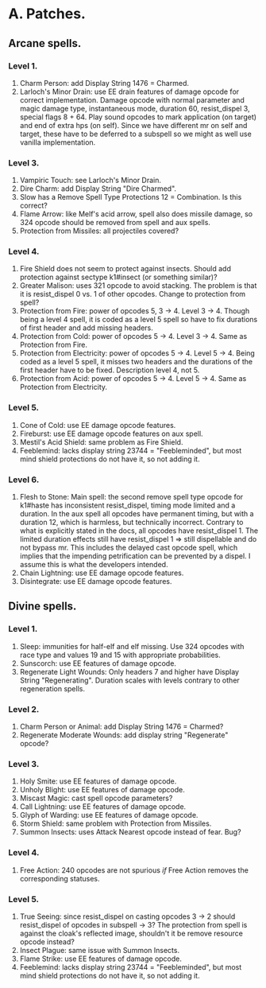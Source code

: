 # A. Patches.

## Arcane spells.

### Level 1.

1. Charm Person: add Display String 1476 = Charmed.
2. Larloch's Minor Drain: use EE drain features of damage opcode for correct implementation. Damage opcode with normal parameter and magic damage type, instantaneous mode, duration 60, resist_dispel 3, special flags 8 + 64. Play sound opcodes to mark application (on target) and end of extra hps (on self). Since we have different mr on self and target, these have to be deferred to a subspell so we might as well use vanilla implementation.

### Level 3.

1. Vampiric Touch: see Larloch's Minor Drain.
2. Dire Charm: add Display String "Dire Charmed".
3. Slow has a Remove Spell Type Protections 12 = Combination. Is this correct?
4. Flame Arrow: like Melf's acid arrow, spell also does missile damage, so 324 opcode should be removed from spell and aux spells.
5. Protection from Missiles: all projectiles covered?

### Level 4.

1. Fire Shield does not seem to protect against insects. Should add protection against sectype k1#insect (or something similar)?
2. Greater Malison: uses 321 opcode to avoid stacking. The problem is that it is resist_dispel 0 vs. 1 of other opcodes. Change to protection from spell?
3. Protection from Fire: power of opcodes 5, 3 -> 4. Level 3 -> 4. Though being a level 4 spell, it is coded as a level 5 spell so have to fix durations of first header and add missing headers.
4. Protection from Cold: power of opcodes 5 -> 4. Level 3 -> 4. Same as Protection from Fire.
5. Protection from Electricity: power of opcodes 5 -> 4. Level 5 -> 4. Being coded as a level 5 spell, it misses two headers and the durations of the first header have to be fixed. Description level 4, not 5.
6. Protection from Acid: power of opcodes 5 -> 4. Level 5 -> 4. Same as Protection from Electricity.

### Level 5.

1. Cone of Cold: use EE damage opcode features.
2. Fireburst: use EE damage opcode features on aux spell.
3. Mestil's Acid Shield: same problem as Fire Shield.
4. Feeblemind: lacks display string 23744 = "Feebleminded", but most mind shield protections do not have it, so not adding it.

### Level 6.

1. Flesh to Stone: Main spell: the second remove spell type opcode for k1#haste has inconsistent resist_dispel, timing mode limited and a duration. In the aux spell all opcodes have permanent timing, but with a duration 12, which is harmless, but technically incorrect. Contrary to what is explicitly stated in the docs, all opcodes have resist_dispel 1. The limited duration effects still have resist_dispel 1 => still dispellable and do not bypass mr. This includes the delayed cast opcode spell, which implies that the impending petrification can be prevented by a dispel. I assume this is what the developers intended.
2. Chain Lightning: use EE damage opcode features.
3. Disintegrate: use EE damage opcode features.

## Divine spells.

### Level 1.

1. Sleep: immunities for half-elf and elf missing. Use 324 opcodes with race type and values 19 and 15 with appropriate probabilities.
2. Sunscorch: use EE features of damage opcode.
3. Regenerate Light Wounds: Only headers 7 and higher have Display String "Regenerating". Duration scales with levels contrary to other regeneration spells.

### Level 2.

1. Charm Person or Animal: add Display String 1476 = Charmed?
2. Regenerate Moderate Wounds: add display string "Regenerate" opcode?

### Level 3.

1. Holy Smite: use EE features of damage opcode.
2. Unholy Blight: use EE features of damage opcode.
3. Miscast Magic: cast spell opcode parameters?
4. Call Lightning: use EE features of damage opcode.
5. Glyph of Warding: use EE features of damage opcode.
6. Storm Shield: same problem with Protection from Missiles.
7. Summon Insects: uses Attack Nearest opcode instead of fear. Bug?

### Level 4.

1. Free Action: 240 opcodes are not spurious *if* Free Action removes the corresponding statuses.

### Level 5.

1. True Seeing: since resist_dispel on casting opcodes 3 -> 2 should resist_dispel of opcodes in subspell -> 3? The protection from spell is against the cloak's reflected image, shouldn't it be remove resource opcode instead?
2. Insect Plague: same issue with Summon Insects.
3. Flame Strike: use EE features of damage opcode.
4. Feeblemind: lacks display string 23744 = "Feebleminded", but most mind shield protections do not have it, so not adding it.
